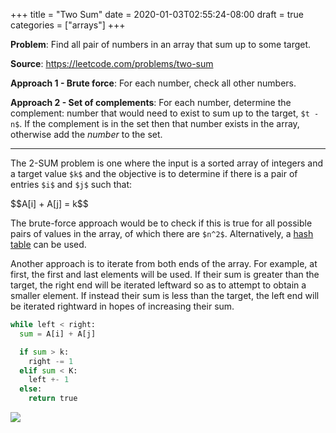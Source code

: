 +++
title = "Two Sum"
date = 2020-01-03T02:55:24-08:00
draft = true
categories = ["arrays"]
+++

**Problem**: Find all pair of numbers in an array that sum up to some target.

**Source**: https://leetcode.com/problems/two-sum

**Approach 1 - Brute force**: For each number, check all other numbers.

**Approach 2 - Set of complements**: For each number, determine the complement: number that would need to exist to sum up to the target, `$t - n$`. If the complement is in the set then that number exists in the array, otherwise add the _number_ to the set.

---

The 2-SUM problem is one where the input is a sorted array of integers and a target value `$k$` and the objective is to determine if there is a pair of entries `$i$` and `$j$` such that:

<div>$$A[i] + A[j] = k$$</div>

The brute-force approach would be to check if this is true for all possible pairs of values in the array, of which there are `$n^2$`. Alternatively, a [hash table](#hash-tables) can be used.

Another approach is to iterate from both ends of the array. For example, at first, the first and last elements will be used. If their sum is greater than the target, the right end will be iterated leftward so as to attempt to obtain a smaller element. If instead their sum is less than the target, the left end will be iterated rightward in hopes of increasing their sum.

``` python
while left < right:
  sum = A[i] + A[j]

  if sum > k:
    right -= 1
  elif sum < K:
    left +- 1
  else:
    return true
```

![](/images/problems/two-sum.png)